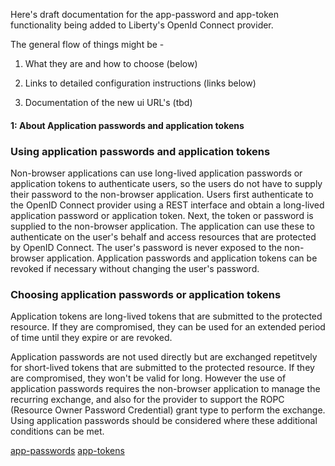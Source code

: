 
Here's draft documentation for the app-password and app-token functionality being added to Liberty's OpenId Connect provider.

The general flow of things might be -

1) What they are and how to choose (below)
2) Links to detailed configuration instructions (links below)

3) Documentation of the new ui URL's (tbd)

#### 1: About Application passwords and application tokens
### Using application passwords and application tokens

Non-browser applications can use long-lived application passwords or application tokens to authenticate users, so the users do not
have to supply their password to the non-browser application.  Users first authenticate to the OpenID Connect provider using a REST interface and obtain a long-lived application password or application token.  Next, the token or password is supplied to the non-browser application. The application can use these to authenticate on the user's behalf and access resources that are protected by OpenID Connect.   The user's password is never exposed to the non-browser application. Application passwords and application tokens can be revoked if necessary without changing the user's password.

### Choosing application passwords or application tokens

Application tokens are long-lived tokens that are submitted to the protected resource.  If they are compromised, they can be used for an extended period of time until they expire or are revoked.

Application passwords are not used directly but are exchanged repetitvely for short-lived tokens that are submitted to the protected resource.  If they are compromised, they won't be valid for long.  However the use of application passwords requires the non-browser application to manage the recurring exchange, and also for the provider to support the ROPC (Resource Owner Password Credential) grant type to perform the exchange.  Using application passwords should be considered where these additional conditions can be met. 


[app-passwords](./app-passwords.md)
[app-tokens](./app-tokens.md)


